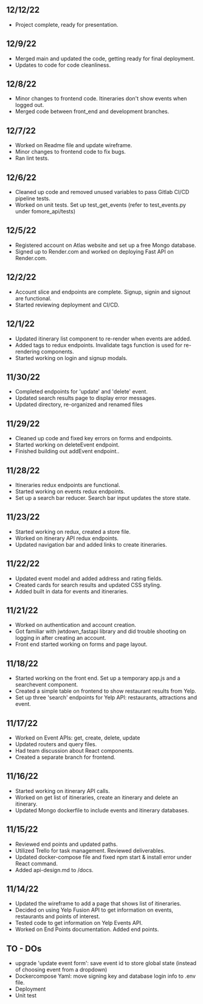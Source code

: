 ## 12/12/22
- Project complete, ready for presentation.

## 12/9/22
- Merged main and updated the code, getting ready for final deployment.
- Updates to code for code cleanliness.

## 12/8/22
- Minor changes to frontend code. Itineraries don't show events when logged out.
- Merged code between front_end and development branches.

## 12/7/22
- Worked on Readme file and update wireframe.
- Minor changes to frontend code to fix bugs.
- Ran lint tests.

## 12/6/22
- Cleaned up code and removed unused variables to pass Gitlab CI/CD pipeline tests.
- Worked on unit tests. Set up test_get_events (refer to test_events.py under fomore_api/tests)

## 12/5/22
- Registered account on Atlas website and set up a free Mongo database.
- Signed up to Render.com and worked on deploying Fast API on Render.com.

## 12/2/22
- Account slice and endpoints are complete. Signup, signin and signout are functional.
- Started reviewing deployment and CI/CD.

## 12/1/22
- Updated itinerary list component to re-render when events are added.
- Added tags to redux endpoints. Invalidate tags function is used for re-rendering components.
- Started working on login and signup modals.

## 11/30/22
- Completed endpoints for 'update' and 'delete' event.
- Updated search results page to display error messages.
- Updated directory, re-organized and renamed files

## 11/29/22
- Cleaned up code and fixed key errors on forms and endpoints.
- Started working on deleteEvent endpoint.
- Finished building out addEvent endpoint..

## 11/28/22
- Itineraries redux endpoints are functional.
- Started working on events redux endpoints.
- Set up a search bar reducer. Search bar input updates the store state.

## 11/23/22
- Started working on redux, created a store file.
- Worked on itinerary API redux endpoints.
- Updated navigation bar and added links to create itineraries.

## 11/22/22
- Updated event model and added address and rating fields.
- Created cards for search results and updated CSS styling.
- Added built in data for events and itineraries.

## 11/21/22
- Worked on authentication and account creation.
- Got familiar with jwtdown_fastapi library and did trouble shooting on logging in after creating an account.
- Front end started working on forms and page layout.

## 11/18/22
- Started working on the front end. Set up a temporary app.js and a searchevent component.
- Created a simple table on frontend to show restaurant results from Yelp.
- Set up three 'search' endpoints for Yelp API: restaurants, attractions and event.

## 11/17/22
- Worked on Event APIs: get, create, delete, update
- Updated routers and query files.
- Had team discussion about React components.
- Created a separate branch for frontend.

## 11/16/22
- Started working on itinerary API calls.
- Worked on get list of itineraries, create an itinerary and delete an itinerary.
- Updated Mongo dockerfile to include events and itinerary databases.

## 11/15/22
- Reviewed end points and updated paths.
- Utilized Trello for task management. Reviewed deliverables.
- Updated docker-compose file and fixed npm start & install error under React command.
- Added api-design.md to /docs.

## 11/14/22
- Updated the wireframe to add a page that shows list of itineraries.
- Decided on using Yelp Fusion API to get information on events, restaurants and points of interest.
- Tested code to get information on Yelp Events API.
- Worked on End Points documentation. Added end points.

## TO - DOs
- upgrade 'update event form': save event id to store global state (instead of choosing event from a dropdown)
- Dockercompose Yaml: move signing key and database login info to .env file.
- Deployment
- Unit test
